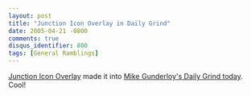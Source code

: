 ```yaml
---
layout: post
title: "Junction Icon Overlay in Daily Grind"
date: 2005-04-21 -0800
comments: true
disqus_identifier: 800
tags: [General Ramblings]
---
```

[Junction Icon
Overlay](/archive/2005/04/20/junction-shell-extensions.aspx) made it
into [Mike Gunderloy's Daily Grind
today](http://www.larkware.com/dg3/TheDailyGrind606.html). Cool!

